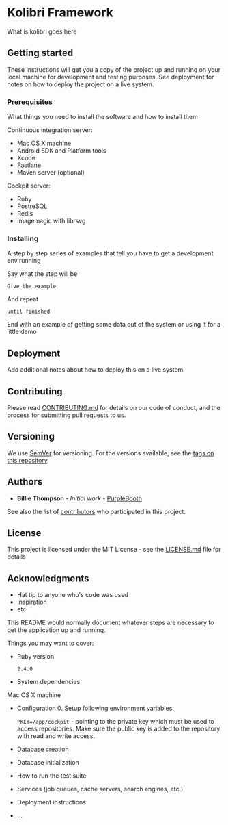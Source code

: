 # Kolibri Framework

What is kolibri goes here

## Getting started

These instructions will get you a copy of the project up and running on your local machine for development and testing purposes. See deployment for notes on how to deploy the project on a live system.

### Prerequisites

What things you need to install the software and how to install them

Continuous integration server:
* Mac OS X machine
* Android SDK and Platform tools
* Xcode
* Fastlane
* Maven server (optional)

Cockpit server:
* Ruby
* PostreSQL
* Redis
* imagemagic with librsvg

### Installing

A step by step series of examples that tell you have to get a development env running

Say what the step will be

```
Give the example
```

And repeat

```
until finished
```

End with an example of getting some data out of the system or using it for a little demo

## Deployment

Add additional notes about how to deploy this on a live system

## Contributing

Please read [CONTRIBUTING.md](https://gist.github.com/PurpleBooth/b24679402957c63ec426) for details on our code of conduct, and the process for submitting pull requests to us.

## Versioning

We use [SemVer](http://semver.org/) for versioning. For the versions available, see the [tags on this repository](https://github.com/your/project/tags).

## Authors

* **Billie Thompson** - *Initial work* - [PurpleBooth](https://github.com/PurpleBooth)

See also the list of [contributors](https://github.com/your/project/contributors) who participated in this project.

## License

This project is licensed under the MIT License - see the [LICENSE.md](LICENSE.md) file for details

## Acknowledgments

* Hat tip to anyone who's code was used
* Inspiration
* etc

This README would normally document whatever steps are necessary to get the
application up and running.

Things you may want to cover:

* Ruby version

  `2.4.0`

* System dependencies

Mac OS X machine

* Configuration
  0. Setup following environment variables:

    `PKEY=/app/cockpit` - pointing to the private key which must be used to access repositories. Make sure the public key is added to the repository with read and write access.

* Database creation

* Database initialization

* How to run the test suite

* Services (job queues, cache servers, search engines, etc.)

* Deployment instructions

* ...
